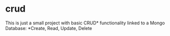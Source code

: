 # crud

This is just a small project with basic CRUD* functionality linked to a Mongo Database:
*Create, Read, Update, Delete
